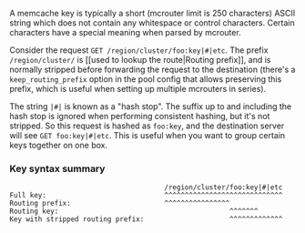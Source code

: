 A memcache key is typically a short (mcrouter limit is 250 characters) ASCII string which does not contain any whitespace or control characters. Certain characters have a special meaning when parsed by mcrouter.

Consider the request `GET /region/cluster/foo:key|#|etc`. The prefix `/region/cluster/` is [[used to lookup the route|Routing prefix]], and is normally stripped before forwarding the request to the destination (there's a `keep_routing_prefix` option in the pool config that allows preserving this prefix, which is useful when setting up multiple mcrouters in series).

The string `|#|` is known as a "hash stop". The suffix up to and including the hash stop is ignored when performing consistent hashing, but it's not stripped. So this request is hashed as `foo:key`, and the destination server will see `GET foo:key|#|etc`. This is useful when you want to group certain keys together on one box.

### Key syntax summary
```
                                      /region/cluster/foo:key|#|etc
Full key:                             ^^^^^^^^^^^^^^^^^^^^^^^^^^^^^
Routing prefix:                       ^^^^^^^^^^^^^^^^
Routing key:                                          ^^^^^^^
Key with stripped routing prefix:                     ^^^^^^^^^^^^^
```
